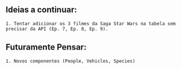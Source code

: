 ## Ideias a continuar:
```
1. Tentar adicionar os 3 filmes da Saga Star Wars na tabela sem precisar da API (Ep. 7, Ep. 8, Ep. 9).
```

## Futuramente Pensar:
```
1. Novos componentes (People, Vehicles, Species)
```
